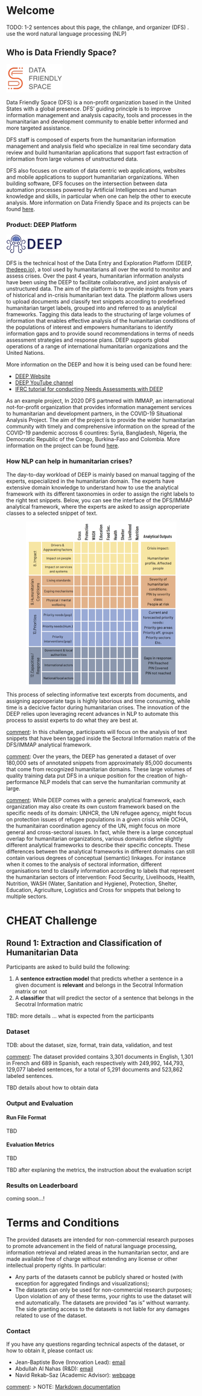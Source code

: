 # Welcome

TODO: 1-2 sentences about this page, the chllange, and organizer (DFS) . use the word natural language processing (NLP)

## Who is Data Friendly Space?
<img src="resources/dfs.png" alt="Deep Logo" width="150"/>

Data Friendly Space (DFS) is a non-profit organization based in the United States with a global presence. DFS’ guiding principle is to improve information management and analysis capacity, tools and processes in the humanitarian and development community to enable better informed and more targeted assistance.

DFS staff is composed of experts from the humanitarian information management and analysis field who specialize in real time secondary data review and build humanitarian applications that support fast extraction of information from large volumes of unstructured data.

DFS also focuses on creation of data centric web applications, websites and mobile applications to support humanitarian organizations. When building software, DFS focuses on the intersection between data automation processes powered by Artificial Intelligences and human knowledge and skills, in particular when one can help the other to execute analysis. More information on Data Friendly Space and its projects can be found [here](https://datafriendlyspace.org/).

### Product: DEEP Platform
<img src="resources/thedeep.png" alt="Deep Logo" width="150"/>

DFS is the technical host of the Data Entry and Exploration Platform (DEEP, [thedeep.io](https://www.thedeep.io/)), a tool used by humanitarians all over the world to monitor and assess crises. Over the past 4 years, humanitarian information analysts have been using the DEEP to facilitate collaborative, and joint analysis of unstructured data. The aim of the platform is to provide insights from years of historical and in-crisis humanitarian text data. The platform allows users to upload documents and classify text snippets according to predefined humanitarian target labels, grouped into and referred to as analytical frameworks. Tagging this data leads to the structuring of large volumes of information that enables effective analysis of the humanitarian conditions of the populations of interest and empowers humanitarians to identify information gaps and to provide sound recommendations in terms of needs assessment strategies and response plans. DEEP supports global operations of a range of international humanitarian organizations and the United Nations.

More information on the DEEP and how it is being used can be found here:
*	[DEEP Website](https://www.thedeep.io/)
*	[DEEP YouTube channel](https://www.youtube.com/channel/UCO3naDryeQIFny6BsEJwCaA)
*	[IFRC tutorial for conducting Needs Assessments with DEEP](https://deephelp.zendesk.com/hc/en-us/articles/360041904812-4-DEEP-Using-the-DEEP-Platform-)

As an example project, In 2020 DFS partnered with IMMAP, an international not-for-profit organization that provides information management services to humanitarian and development partners, in the COVID-19 Situational Analysis Project. The aim of the project is to provide the wider humanitarian community with timely and comprehensive information on the spread of the COVID-19 pandemic accross 6 countires: Syria, Bangladesh, Nigeria, the Democratic Republic of the Congo, Burkina-Faso and Colombia. More information on the project can be found [here](https://immap.org/news/covid-19-situational-analysis-project-in-six-countries/).

### How NLP can help in humanitarian crises?

The day-to-day workload of DEEP is mainly based on manual tagging of the experts, especialized in the humanitarian domain. The experts have extensive domain knowledge to understand how to use the analytical framework with its different taxonomies in order to assign the right labels to the right text snippets. Below, you can see the interface of the DFS/IMMAP analytical framework, where the experts are asked to assign approperiate classes to a selected snippet of text.

<center><img src="resources/analytical_framework.png" alt="Analytical Framework" width="400"/></center>

This process of selecting informative text excerpts from documents, and assigning approperiate tags is highly laborious and time consuming, while time is a decicive factor during humanitarian crises. The innovation of the DEEP relies upon leveraging recent advances in NLP to automate this process to assist experts to do what they are best at. 


[comment]: In this challenge, participants will focus on the analysis of text snippets that have been tagged inside the Sectoral Information matrix of the DFS/IMMAP analytical framework.


[comment]: Over the years, the DEEP has generated a dataset of over 180,000 sets of annotated snippets from approximately 85,000 documents that come from recognized humanitarian domains. These large volumes of quality training data put DFS in a unique position for the creation of high-performance NLP models that can serve the humanitarian community at large. 

[comment]: While DEEP comes with a generic analytical framework, each organization may also create its own custom framework based on the specific needs of its domain: UNHCR, the UN refugee agency, might focus on protection issues of refugee populations in a given crisis while OCHA, the humanitairan coordination agency of the UN, might focus on more general and cross-sectoral issues. In fact, while there is a large conceptual overlap for humanitarian organizations, various domains define slightly different analytical frameworks to describe their specific concepts. These differences between the analytical frameworks in different domains can still contain various degrees of conceptual (semantic) linkages. For instance when it comes to the analysis of sectoral information, different organisations tend to classify information according to labels that represent the humanitarian sectors of intervention: Food Security, Livelihoods, Health, Nutrition, WASH (Water, Sanitation and Hygiene), Protection, Shelter, Education, Agriculture, Logistics and Cross for snippets that belong to multiple sectors.


# CHEAT Challenge

## Round 1: Extraction and Classification of Humanitarian Data

Participants are asked to build build the following:
  1. A **sentence extraction model** that predicts whether a sentence in a given document is **relevant** and belongs in the Secotral Information matrix or not
  2. A **classifier** that will predict the sector of a sentence that belongs in the Secotral Information matric

TBD: more details ... what is expected from the participants

### Dataset

TDB: about the dataset, size, format, train data, validation, and test

[comment]: The dataset provided contains 3,301 documents in English, 1,301 in French and 689 in Spanish, each respectively with 249,992, 144,793, 129,077 labeled sentences, for a total of 5,291 documents and 523,862 labeled sentences.

TBD details about how to obtain data


### Output and Evaluation

#### Run File Format

TBD

#### Evaluation Metrics

TBD

TBD after explaning the metrics, the instruction about the evaluation script 

### Results on Leaderboard

coming soon...!

# Terms and Conditions

The provided datasets are intended for non-commercial research purposes to promote advancement in the field of natural language processing, information retrieval and related areas in the humanitarian sector, and are made available free of charge without extending any license or other intellectual property rights. In particular:

* Any parts of the datasets cannot be publicly shared or hosted (with exception for aggregated findings and visualizations);
* The datasets can only be used for non-commercial research purposes; Upon violation of any of these terms, your rights to use the dataset will end automatically. The datasets are provided “as is” without warranty. The side granting access to the datasets is not liable for any damages related to use of the dataset.

### Contact

If you have any questions regarding technical aspects of the dataset, or how to obtain it, please contact us:
* Jean-Baptiste Bove (Innovation Lead): [email](mailto:jean@datafriendlyspace.org)
* Abdullah Al Nahas (R&D): [email](mailto:abdullah@datafriendlyspace.org)
* Navid Rekab-Saz (Academic Advisor): [webpage](http://navid-rekabsaz.com/)

[comment]: ![image](https://user-images.githubusercontent.com/71701125/112473998-53198600-8d6f-11eb-908c-060ae568226c.png)


[comment]: > NOTE: [Markdown documentation](https://www.markdownguide.org/basic-syntax/)
